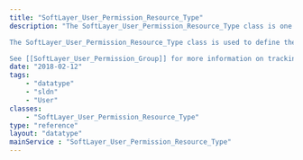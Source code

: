 ```yaml
---
title: "SoftLayer_User_Permission_Resource_Type"
description: "The SoftLayer_User_Permission_Resource_Type class is one of several classes that make up the customer permission system.  The permission system is used to track the permissions assigned to each customer user. These permissions can also include tracking the devices to which users are granted access. 

The SoftLayer_User_Permission_Resource_Type class is used to define the valid types of resources to which users can be granted access. Hardware server is an example of a resource type. 

See [[SoftLayer_User_Permission_Group]] for more information on tracking device access. "
date: "2018-02-12"
tags:
    - "datatype"
    - "sldn"
    - "User"
classes:
    - "SoftLayer_User_Permission_Resource_Type"
type: "reference"
layout: "datatype"
mainService : "SoftLayer_User_Permission_Resource_Type"
---
```

